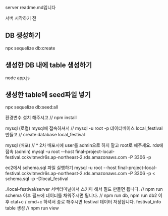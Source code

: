 server readme.md입니다

서버 시작하기 전

## DB 생성하기

npx sequelize db:create

## 생성한 DB 내에 table 생성하기

node app.js

## 생성한 table에 seed파일 넣기

npx sequelize db:seed:all

환경변수 설치 해주시고 // npm install

mysql (로컬)
mysql에 접속하셔서 // mysql -u root -p
데이터베이스 local_festival 만들고 // create database local_festival

mysql (배포) // \* 2차 배포시에 user를 admin으로 하지 말고 root로 해주세요.
rds에 접속 (admin)
mysql -u root --host final-project-local-festival.cckvitmvdr6s.ap-northeast-2.rds.amazonaws.com -P 3306 -p

ec2에서 schema.sql 파일 실행하기
mysql -u root --host final-project-local-festival.cckvitmvdr6s.ap-northeast-2.rds.amazonaws.com -P 3306 -p < schema.sql -p -Dlocal_festival

./local-festival/server
서버터미널에서 스키마 해서 필드 만들면 됩니다. // npm run schema
이후 필드에 데이터를 채워주시면 됩니다. // npm run db, npm run db2
이후 ctal+c / cmd+c 하셔서 종료 해주시면 festival 데이터 저장됩니다.
festival_info table 생성 // npm run view
